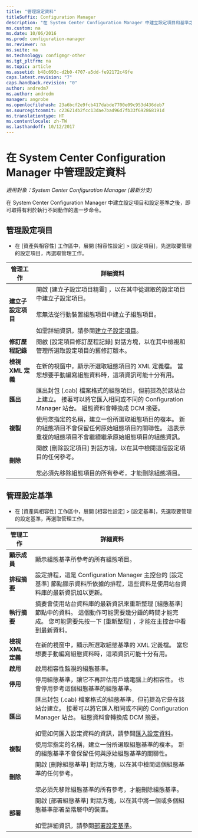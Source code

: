 ```yaml
---
title: "管理設定資料"
titleSuffix: Configuration Manager
description: "在 System Center Configuration Manager 中建立設定項目和基準之後，您可以使用其他命令來執行各種動作。"
ms.custom: na
ms.date: 10/06/2016
ms.prod: configuration-manager
ms.reviewer: na
ms.suite: na
ms.technology: configmgr-other
ms.tgt_pltfrm: na
ms.topic: article
ms.assetid: b48c693c-d2b0-4707-a5dd-fe92172c49fe
caps.latest.revision: "7"
caps.handback.revision: "0"
author: andredm7
ms.author: andredm
manager: angrobe
ms.openlocfilehash: 23a6bcf2e9fcb417dabde7700e09c953d436deb7
ms.sourcegitcommit: c236214b2fcc13dae7bad96d7fb33f692868191d
ms.translationtype: HT
ms.contentlocale: zh-TW
ms.lasthandoff: 10/12/2017
---
```

# <a name="manage-configuration-data-in-system-center-configuration-manager"></a>在 System Center Configuration Manager 中管理設定資料

*適用對象：System Center Configuration Manager (最新分支)*

在 System Center Configuration Manager 中建立設定項目和設定基準之後，即可取得有利於執行不同動作的進一步命令。  

## <a name="manage-configuration-items"></a>管理設定項目  

-   在 [資產與相容性] 工作區中，展開 [相容性設定] > [設定項目]，先選取要管理的設定項目，再選取管理工作。  

|管理工作|詳細資料|  
|---------------------|-------------|  
|**建立子設定項目**|開啟 [建立子設定項目精靈]  ，以在其中從選取的設定項目中建立子設定項目。<br /><br /> 您無法從行動裝置組態項目中建立子組態項目。<br /><br /> 如需詳細資訊，請參閱[建立子設定項目](../../compliance/deploy-use/create-child-configuration-items.md)。|  
|**修訂歷程記錄**|開啟 [設定項目修訂歷程記錄]  對話方塊，以在其中檢視和管理所選取設定項目的舊修訂版本。|  
|**檢視 XML 定義**|在新的視窗中，顯示所選取組態項目的 XML 定義檔。 當您想要手動編寫組態資料時，這項資訊可能十分有用。|  
|**匯出**|匯出封包 (.cab) 檔案格式的組態項目，但前提為於該站台上建立。 接著可以將它匯入相同或不同的 Configuration Manager 站台。 組態資料會轉換成 DCM 摘要。|  
|**複製**|使用您指定的名稱，建立一份所選取組態項目的複本。 新的組態項目不會保留任何原始組態項目的關聯性。 這表示重複的組態項目不會繼續繼承原始組態項目的組態資訊。|  
|**刪除**|開啟 [刪除設定項目]  對話方塊，以在其中檢閱這個設定項目的任何參考。<br /><br /> 您必須先移除組態項目的所有參考，才能刪除組態項目。|  

## <a name="manage-configuration-baselines"></a>管理設定基準  

-   在 [資產與相容性] 工作區中，展開 [相容性設定] > [設定基準]，先選取要管理的設定基準，再選取管理工作。  


|管理工作|詳細資料|  
|---------------------|-------------|  
|**顯示成員**|顯示組態基準所參考的所有組態項目。|  
|**排程摘要**|設定排程，這是 Configuration Manager 主控台的 [設定基準] 節點顯示資料所依據的排程，這些資料是使用站台資料庫的最新資訊加以更新。|  
|**執行摘要**|摘要會使用站台資料庫的最新資訊來重新整理 [組態基準]  節點中的資料。 這個動作可能需要幾分鐘的時間才能完成。 您可能需要先按一下 [重新整理]  ，才能在主控台中看到最新資料。|  
|**檢視 XML 定義**|在新的視窗中，顯示所選取組態基準的 XML 定義檔。 當您想要手動編寫組態資料時，這項資訊可能十分有用。|  
|**啟用**|啟用相容性監視的組態基準。|  
|**停用**|停用組態基準，讓它不再評估用戶端電腦上的相容性。 也會停用參考這個組態基準的組態基準。|  
|**匯出**|匯出封包 (.cab) 檔案格式的組態基準，但前提為它是在該站台建立。 接著可以將它匯入相同或不同的 Configuration Manager 站台。 組態資料會轉換成 DCM 摘要。<br /><br /> 如需如何匯入設定資料的資訊，請參閱[匯入設定資料](../../compliance/deploy-use/import-configuration-data.md)。|  
|**複製**|使用您指定的名稱，建立一份所選取組態基準的複本。 新的組態基準不會保留任何與原始組態基準的關聯性。|  
|**刪除**|開啟 [刪除組態基準]  對話方塊，以在其中檢閱這個組態基準的任何參考。<br /><br /> 您必須先移除組態基準的所有參考，才能刪除組態基準。|  
|**部署**|開啟 [部署組態基準]  對話方塊，以在其中將一個或多個組態基準部署至階層中的裝置。<br /><br /> 如需詳細資訊，請參閱[部署設定基準](../../compliance/deploy-use/deploy-configuration-baselines.md)。|  
